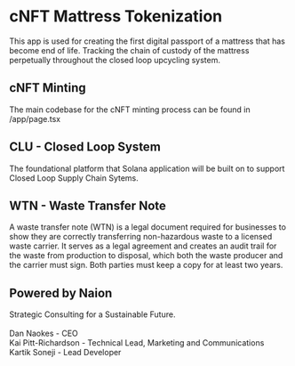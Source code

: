 # cNFT Mattress Tokenization
This app is used for creating the first digital passport of a mattress that has become end of life. Tracking the chain of custody of the mattress perpetually throughout the closed loop upcycling system.

## cNFT Minting
The main codebase for the cNFT minting process can be found in /app/page.tsx

## CLU - Closed Loop System
The foundational platform that Solana application will be built on to support Closed Loop Supply Chain Sytems.

## WTN - Waste Transfer Note
A waste transfer note (WTN) is a legal document required for businesses to show they are correctly transferring non-hazardous waste to a licensed waste carrier. It serves as a legal agreement and creates an audit trail for the waste from production to disposal, which both the waste producer and the carrier must sign. Both parties must keep a copy for at least two years. 

## Powered by Naion
Strategic Consulting for a Sustainable Future.</br></br>
Dan Naokes - CEO</br>
Kai Pitt-Richardson - Technical Lead, Marketing and Communications</br>
Kartik Soneji - Lead Developer</br>
